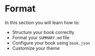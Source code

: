 # Format

In this section you will learn how to:

- Structure your book correctly
- Format your `SUMMARY.md` file
- Configure your book using `book.json`
- Customize your theme
